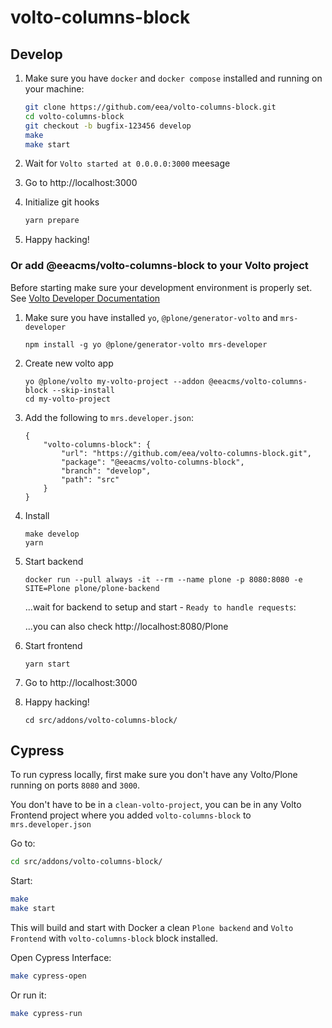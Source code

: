 # volto-columns-block

## Develop

1. Make sure you have `docker` and `docker compose` installed and running on your machine:

    ```Bash
    git clone https://github.com/eea/volto-columns-block.git
    cd volto-columns-block
    git checkout -b bugfix-123456 develop
    make
    make start
    ```

1. Wait for `Volto started at 0.0.0.0:3000` meesage

1. Go to http://localhost:3000

1. Initialize git hooks

    ```Bash
    yarn prepare
    ```

1. Happy hacking!

### Or add @eeacms/volto-columns-block to your Volto project

Before starting make sure your development environment is properly set. See [Volto Developer Documentation](https://docs.voltocms.com/getting-started/install/)

1.  Make sure you have installed `yo`, `@plone/generator-volto` and `mrs-developer`

        npm install -g yo @plone/generator-volto mrs-developer

1.  Create new volto app

        yo @plone/volto my-volto-project --addon @eeacms/volto-columns-block --skip-install
        cd my-volto-project

1.  Add the following to `mrs.developer.json`:

        {
            "volto-columns-block": {
                "url": "https://github.com/eea/volto-columns-block.git",
                "package": "@eeacms/volto-columns-block",
                "branch": "develop",
                "path": "src"
            }
        }

1.  Install

        make develop
        yarn

1.  Start backend

        docker run --pull always -it --rm --name plone -p 8080:8080 -e SITE=Plone plone/plone-backend

    ...wait for backend to setup and start - `Ready to handle requests`:

    ...you can also check http://localhost:8080/Plone

1.  Start frontend

        yarn start

1.  Go to http://localhost:3000

1.  Happy hacking!

        cd src/addons/volto-columns-block/

## Cypress

To run cypress locally, first make sure you don't have any Volto/Plone running on ports `8080` and `3000`.

You don't have to be in a `clean-volto-project`, you can be in any Volto Frontend
project where you added `volto-columns-block` to `mrs.developer.json`

Go to:

  ```BASH
  cd src/addons/volto-columns-block/
  ```

Start:

  ```Bash
  make
  make start
  ```

This will build and start with Docker a clean `Plone backend` and `Volto Frontend` with `volto-columns-block` block installed.

Open Cypress Interface:

  ```Bash
  make cypress-open
  ```

Or run it:

  ```Bash
  make cypress-run
  ```
